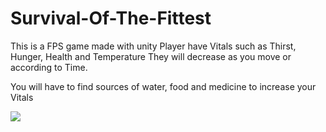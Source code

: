 # Survival-Of-The-Fittest
This is a FPS game made with unity
Player have Vitals such as Thirst, Hunger, Health and Temperature
They will decrease as you move or according to Time.

You will have to find sources of water, food and medicine to increase your Vitals


<img src="https://giphy.com/gifs/xUA7aOeQzzWAAbJ8l2/html5" />
